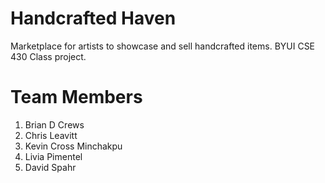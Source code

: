 # Handcrafted Haven

Marketplace for artists to showcase and sell handcrafted items. BYUI CSE 430 Class project.

Team Members
=========================
1. Brian D Crews
2. Chris Leavitt
3. Kevin Cross Minchakpu
4. Livia Pimentel
5. David Spahr

